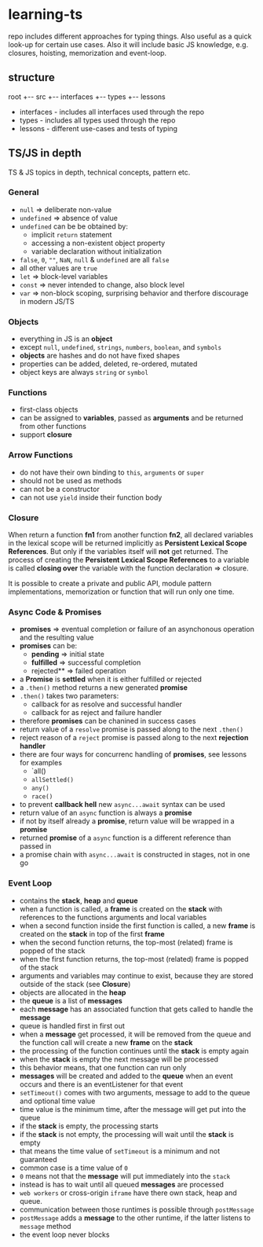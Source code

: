 # learning-ts

repo includes different approaches for typing things. Also useful as a quick look-up
for certain use cases. Also it will include basic JS knowledge,
e.g. closures, hoisting, memorization and event-loop.

## structure

root
+-- src
    +-- interfaces
    +-- types
    +-- lessons

- interfaces - includes all interfaces used through the repo
- types - includes all types used through the repo
- lessons - different use-cases and tests of typing

## TS/JS in depth

TS & JS topics in depth, technical concepts, pattern etc.

### General

* `null` => deliberate non-value
* `undefined` => absence of value
* `undefined` can be be obtained by:
  * implicit `return` statement
  * accessing a non-existent object property
  * variable declaration without initialization
* `false`, `0`, `""`, `NaN`, `null` & `undefined` are all `false`
* all other values are `true`
* `let` => block-level variables
* `const` => never intended to change, also block level
* `var` => non-block scoping, surprising behavior and therfore discourage in modern JS/TS

### Objects

* everything in JS is an **object**
* except `null`, `undefined`, `strings`, `numbers`, `boolean`, and `symbols`
* **objects** are hashes and do not have fixed shapes
* properties can be added, deleted, re-ordered, mutated
* object keys are always `string` or `symbol`

### Functions

* first-class objects
* can be assigned to **variables**, passed as **arguments** and be returned from other functions
* support **closure**

### Arrow Functions

* do not have their own binding to `this`, `arguments` or `super`
* should not be used as methods
* can not be a constructor
* can not use `yield` inside their function body

### Closure

When return a function **fn1** from another function **fn2**, all declared variables in the
lexical scope will be returned implicitly as **Persistent Lexical Scope References**.
But only if the variables itself will **not** get returned. The process of creating the 
**Persistent Lexical Scope References** to a variable is called **closing over** the
variable with the function declaration => closure.

It is possible to create a private and public API, module pattern implementations, memorization or function that will run only one time.

### Async Code & Promises

* **promises** => eventual completion or failure of an asynchonous operation and the resulting value
* **promises** can be:
  * **pending** => initial state
  * **fulfilled** => successful completion
  * rejected** => failed operation
* a **Promise** is **settled** when it is either fulfilled or rejected
* a `.then()` method returns a new generated **promise**
* `.then()` takes two parameters:
  * callback for as resolve and successful handler
  * callback for as reject and failure handler
* therefore **promises** can be chanined in success cases
* return value of a `resolve` promise is passed along to the next `.then()`
* reject reason of a `reject` promise is passed along to the next **rejection handler**
* there are four ways for concurrenc handling of **promises**, see lessons for examples
  * `all()
  * `allSettled()`
  * `any()`
  * `race()`
* to prevent **callback hell** new `async...await` syntax can be used
* return value of an `async` function is always a **promise**
* if not by itself already a **promise**, return value will be wrapped in a **promise**
* returned **promise** of a `async` function is a different reference than passed in
* a promise chain with `async...await` is constructed in stages, not in one go

### Event Loop

* contains the **stack**, **heap** and **queue**
* when a function is called, a **frame** is created on the **stack** with references to the functions arguments and local variables
* when a second function inside the first function is called, a new **frame** is created on the **stack** in top of the first **frame**
* when the second function returns, the top-most (related) frame is popped of the stack
* when the first function returns, the top-most (related) frame is popped of the stack
* arguments and variables may continue to exist, because they are stored outside of the stack (see **Closure**)
* objects are allocated in the **heap**
* the **queue** is a list of **messages**
* each **message** has an associated function that gets called to handle the **message**
* queue is handled first in first out
* when a **message** get processed, it will be removed from the queue and the function call will create a new **frame** on the **stack**
* the processing of the function continues until the **stack** is empty again
* when the **stack** is empty the next message will be processed
* this behavior means, that one function can run only
* **messages** will be created and added to the **queue** when an event occurs and there is an eventListener for that event
* `setTimeout()` comes with two arguments, message to add to the queue and optional time value
* time value is the minimum time, after the message will get put into the queue
* if the **stack** is empty, the processing starts
* if the **stack** is not empty, the processing will wait until the **stack** is empty
* that means the time value of `setTimeout` is a minimum and not guaranteed
* common case is a time value of `0`
* `0` means not that the **message** will put immediately into the `stack`
* instead is has to wait until all queued **messages** are processed
* `web workers` or cross-origin `iframe` have there own stack, heap and queue.
* communication between those runtimes is possible through `postMessage`
* `postMessage` adds a **message** to the other runtime, if the latter listens to `message` method
* the event loop never blocks
